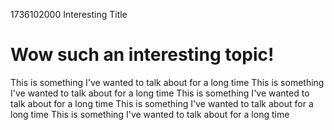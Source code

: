 1736102000
Interesting Title
# Wow such an interesting topic!

This is something I've wanted to talk about for a long time This is something I've wanted to talk about for a long time This is something I've wanted to talk about for a long time This is something I've wanted to talk about for a long time This is something I've wanted to talk about for a long time